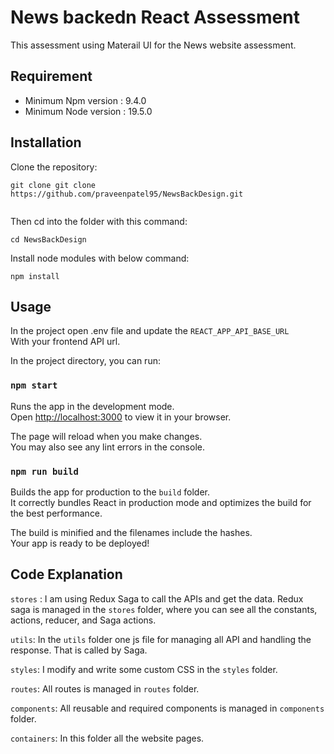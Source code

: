 # News backedn React Assessment
 This assessment using Materail UI for the News website assessment.

## Requirement
- Minimum Npm version : 9.4.0
- Minimum Node version : 19.5.0

## Installation

Clone the repository:

```
git clone git clone https://github.com/praveenpatel95/NewsBackDesign.git


```

Then cd into the folder with this command:
```
cd NewsBackDesign
```

Install node modules with below command:
```
npm install
```

## Usage
In the project open .env file and update the `REACT_APP_API_BASE_URL`
<br> With your frontend API url.

In the project directory, you can run:

### `npm start`

Runs the app in the development mode.\
Open [http://localhost:3000](http://localhost:3000) to view it in your browser.

The page will reload when you make changes.\
You may also see any lint errors in the console.

### `npm run build`

Builds the app for production to the `build` folder.\
It correctly bundles React in production mode and optimizes the build for the best performance.

The build is minified and the filenames include the hashes.\
Your app is ready to be deployed!

## Code Explanation
`stores` : I am using Redux Saga to call the APIs and get the data.
Redux saga is managed in the `stores` folder, where you can see all the constants, actions, reducer, and Saga actions.

`utils`: In the `utils` folder one js file for managing all API  and handling the response. That is called by Saga.

`styles`: I modify and write some custom CSS in the `styles` folder.

`routes`: All routes is managed in `routes` folder.

`components`: All reusable and required components is managed in `components` folder.

`containers`: In this folder all the website pages.


